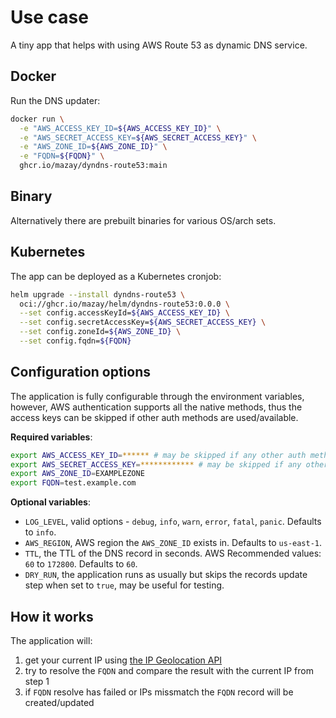 # Use case

A tiny app that helps with using AWS Route 53 as dynamic DNS service.

## Docker

Run the DNS updater:

```bash
docker run \
  -e "AWS_ACCESS_KEY_ID=${AWS_ACCESS_KEY_ID}" \
  -e "AWS_SECRET_ACCESS_KEY=${AWS_SECRET_ACCESS_KEY}" \
  -e "AWS_ZONE_ID=${AWS_ZONE_ID}" \
  -e "FQDN=${FQDN}" \
  ghcr.io/mazay/dyndns-route53:main
```

## Binary

Alternatively there are prebuilt binaries for various OS/arch sets.

## Kubernetes

The app can be deployed as a Kubernetes cronjob:

```bash
helm upgrade --install dyndns-route53 \
  oci://ghcr.io/mazay/helm/dyndns-route53:0.0.0 \
  --set config.accessKeyId=${AWS_ACCESS_KEY_ID} \
  --set config.secretAccessKey=${AWS_SECRET_ACCESS_KEY} \
  --set config.zoneId=${AWS_ZONE_ID} \
  --set config.fqdn=${FQDN}
```

## Configuration options

The application is fully configurable through the environment variables, however, AWS authentication supports all the native methods, thus the access keys can be skipped if other auth methods are used/available.

**Required variables**:

```bash
export AWS_ACCESS_KEY_ID=****** # may be skipped if any other auth method is available
export AWS_SECRET_ACCESS_KEY=************ # may be skipped if any other auth method is available
export AWS_ZONE_ID=EXAMPLEZONE
export FQDN=test.example.com
```

**Optional variables**:

- `LOG_LEVEL`, valid options - `debug`, `info`, `warn`, `error`, `fatal`, `panic`. Defaults to `info`.
- `AWS_REGION`, AWS region the `AWS_ZONE_ID` exists in. Defaults to `us-east-1`.
- `TTL`, the TTL of the DNS record in seconds. AWS Recommended values: `60` to `172800`. Defaults to `60`.
- `DRY_RUN`, the application runs as usually but skips the records update step when set to `true`, may be useful for testing.

## How it works

The application will:

1. get your current IP using [the IP Geolocation API](https://ip-api.com/)
1. try to resolve the `FQDN` and compare the result with the current IP from step 1
1. if `FQDN` resolve has failed or IPs missmatch the `FQDN` record will be created/updated
